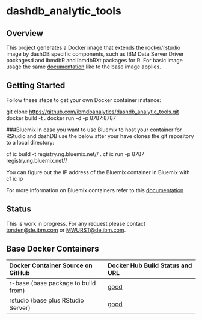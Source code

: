 # dashdb_analytic_tools

## Overview ##

This project generates a Docker image that extends the [rocker/rstudio](https://github.com/rocker-org/rocker/tree/master/rstudio) image by dashDB specific components, such as IBM Data Server Driver packagesd and ibmdbR and ibmdbRXt packages for R. For basic image usage the same [documentation](https://github.com/rocker-org/rocker/wiki) like to the base image applies.

## Getting Started ##

Follow these steps to get your own Docker container instance:

git clone https://github.com/ibmdbanalytics/dashdb_analytic_tools.git
docker build -t <image name>.
docker run -d -p 8787:8787 <image name>

###Bluemix
In case you want to use Bluemix to host your container for RStudio and dashDB use the below after your have clones the git repository to a local directory:

cf ic build -t registry.ng.bluemix.net/<private namespace>/<image name> .
cf ic run -p 8787 registry.ng.bluemix.net/<private namespace>/<image name>

You can figure out the IP address of the Bluemix container in Bluemix with cf ic ip <container id>

For more information on Bluemix containers refer to this [documentation](https://www.ng.bluemix.net/docs/containers/container_cli_reference_cfic.html)

## Status ##

This is work in progress. For any request please contact torsten@de.ibm.com or MWURST@de.ibm.com.

## Base Docker Containers ##

| Docker Container Source on GitHub             | Docker Hub Build Status and URL
| :---------------------------------------      | :-----------------------------------------
| r-base (base package to build from)           | [good](https://registry.hub.docker.com/u/rocker/r-base/)
| rstudio (base plus RStudio Server)            | [good](https://registry.hub.docker.com/u/rocker/rstudio/)
